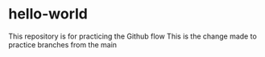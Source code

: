# hello-world
This repository is for practicing the Github flow
This is the change made to practice branches from the main

